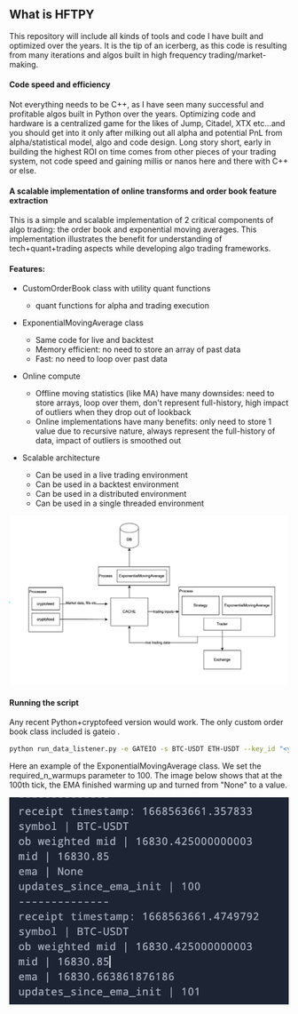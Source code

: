 ## What is HFTPY

This repository will include all kinds of tools and code I have built and optimized over the years. It is the tip of an icerberg, as this code is resulting from many iterations and algos built in high frequency trading/market-making.

#### Code speed and efficiency

Not everything needs to be C++, as I have seen many successful and profitable algos built in Python over the years. Optimizing code and hardware is a centralized game for the likes of Jump, Citadel, XTX etc...and you should get into it only after milking out all alpha and potential PnL from alpha/statistical model, algo and code design.
Long story short, early in building the highest ROI on time comes from other pieces of your trading system, not code speed and gaining millis or nanos here and there with C++ or else.  


#### A scalable implementation of online transforms and order book feature extraction

This is a simple and scalable implementation of 2 critical components of algo trading: the order book and exponential moving averages. This implementation illustrates the benefit for understanding of tech+quant+trading aspects while developing algo trading frameworks.


#### Features:
- CustomOrderBook class with utility quant functions
    - quant functions for alpha and trading execution  
    
- ExponentialMovingAverage class 
    - Same code for live and backtest
    - Memory efficient: no need to store an array of past data
    - Fast: no need to loop over past data

- Online compute
    - Offline moving statistics (like MA) have many downsides: need to store arrays, loop over them, don't represent full-history, high impact of outliers when they drop out of lookback
    - Online implementations have many benefits: only need to store 1 value due to recursive nature, always represent the full-history of data, impact of outliers is smoothed out


- Scalable architecture
    - Can be used in a live trading environment
    - Can be used in a backtest environment
    - Can be used in a distributed environment
    - Can be used in a single threaded environment
    

![](docs/architecture.png)


#### Running the script

Any recent Python+cryptofeed version would work. The only custom order book class included is gateio .
```bash
python run_data_listener.py -e GATEIO -s BTC-USDT ETH-USDT --key_id "<your_key_id>" --key_secret "<your_key_secret>"
```

Here an example of the ExponentialMovingAverage class. We set the required_n_warmups parameter to 100. The 
image below shows that at the 100th tick, the EMA finished warming up and turned from "None" to a value.

![](docs/result_print.png)

